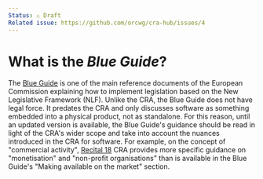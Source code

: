 ```yaml
---
Status: ⚠️ Draft
Related issue: https://github.com/orcwg/cra-hub/issues/4
---
```


# What is the _Blue Guide_?

The [Blue Guide][] is one of the main reference documents of the European Commission explaining how to implement legislation based on the New Legislative Framework (NLF). Unlike the CRA, the Blue Guide does not have legal force. It predates the CRA and only discusses software as something embedded into a physical product, not as standalone.
For this reason, until an updated version is available, the Blue Guide's guidance should be read in light of the CRA's wider scope and take into account the nuances introduced in the CRA for software. For example, on the concept of "commercial activity", [Recital 18][] CRA provides more specific guidance on "monetisation" and "non-profit organisations" than is available in the Blue Guide's "Making available on the market" section.

[Blue Guide]: https://eur-lex.europa.eu/legal-content/EN/TXT/HTML/?uri=CELEX:52022XC0629(04)
[Recital 18]: https://eur-lex.europa.eu/legal-content/EN/TXT/HTML/?uri=OJ:L_202402847#rct_18

